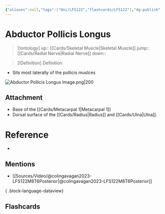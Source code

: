 ```yaml
---
{"aliases":null,"tags":["Uni/LFS122","flashcards/LFS122"],"dg-publish":true,"permalink":"/cards/abductor-pollicis-longus/","dgPassFrontmatter":true}
---
```


# Abductor Pollicis Longus

> [!ontology]
> up:: [[Cards/Skeletal Muscle\|Skeletal Muscle]]
> jump:: [[Cards/Radial Nerve\|Radial Nerve]]
> down:: 

> [!Definition] Definition
> 

- Sits most laterally of the pollicis muslces

![Abductor Pollicis Longus Image.png|200](/img/user/Extras/Images/Abductor%20Pollicis%20Longus%20Image.png)

## Attachment
- Base of the [[Cards/Metacarpal 1\|Metacarpal 1]]
- Dorsal surface of the [[Cards/Radius\|Radius]] and [[Cards/Ulna\|Ulna]].

# Reference
- 

## Mentions
- [[Sources/Video/@colingavagan2023-LFS122M8T6Posterior\|@colingavagan2023-LFS122M8T6Posterior]]

{ .block-language-dataview}

## Flashcards
